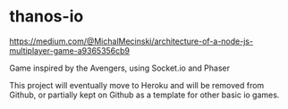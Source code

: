 # thanos-io

https://medium.com/@MichalMecinski/architecture-of-a-node-js-multiplayer-game-a9365356cb9

Game inspired by the Avengers, using Socket.io and Phaser

This project will eventually move to Heroku and will be removed from Github, or partially kept on Github as a template for other basic io games.
